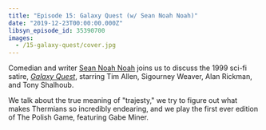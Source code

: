 ```yaml
---
title: "Episode 15: Galaxy Quest (w/ Sean Noah Noah)"
date: "2019-12-23T00:00:00.000Z"
libsyn_episode_id: 35390700
images:
  - /15-galaxy-quest/cover.jpg
---
```


Comedian and writer [Sean Noah Noah](https://twitter.com/seannoahnoah) joins us to discuss the 1999 sci-fi satire, [_Galaxy Quest_](https://www.imdb.com/title/tt0177789/), starring Tim Allen, Sigourney Weaver, Alan Rickman, and Tony Shalhoub.

We talk about the true meaning of "trajesty," we try to figure out what makes Thermians so incredibly endearing, and we play the first ever edition of The Polish Game, featuring Gabe Miner.

<!--more-->
